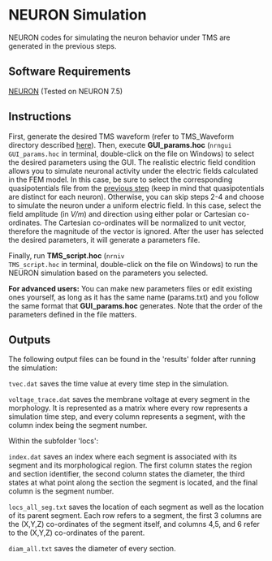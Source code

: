 # NEURON Simulation
NEURON codes for simulating the neuron behavior under TMS are generated in the previous steps.

## Software Requirements
[NEURON](https://www.neuron.yale.edu/neuron/) (Tested on NEURON 7.5) 

## Instructions

First, generate the desired TMS waveform (refer to TMS_Waveform directory described [here](../5_TMS_Waveform/)). Then, execute **GUI_params.hoc** (<code>nrngui GUI_params.hoc</code> in terminal, double-click on the file on Windows) to select the desired parameters using the GUI. The realistic electric field condition allows you to simulate neuronal activity under the electric fields calculated in the FEM model. In this case, be sure to select the corresponding quasipotentials file from the [previous step](../4_SimNIBS-NEURON-Coupling/) (keep in mind that quasipotentials are distinct for each neuron). Otherwise, you can skip steps 2-4 and choose to simulate the neuron under a uniform electric field. In this case, select the field amplitude (in _V/m_) and direction using either polar or Cartesian co-ordinates. The Cartesian co-ordinates will be normalized to unit vector, therefore the magnitude of the vector is ignored. After the user has selected the desired parameters, it will generate a parameters file. 

Finally, run **TMS_script.hoc** (<code>nrniv TMS_script.hoc</code> in terminal, double-click on the file on Windows) to run the NEURON simulation based on the parameters you selected.

**For advanced users:** You can make new parameters files or edit existing ones yourself, as long as it has the same name (params.txt) and you follow the same format that **GUI_params.hoc** generates. Note that the order of the parameters defined in the file matters.

## Outputs
The following output files can be found in the 'results' folder after running the simulation:

<code>tvec.dat</code> saves the time value at every time step in the simulation.

<code>voltage_trace.dat</code> saves the membrane voltage at every segment in the morphology. It is represented as a matrix where every row represents a simulation time step, and every column represents a segment, with the column index being the segment number.

Within the subfolder 'locs':

<code>index.dat</code> saves an index where each segment is associated with its segment and its morphological region. The first column states the region and section identifier, the second column states the diameter, the third states at what point along the section the segment is located, and the final column is the segment number.

<code>locs_all_seg.txt</code> saves the location of each segment as well as the location of its parent segment. Each row refers to a segment, the first 3 columns are the (X,Y,Z) co-ordinates of the segment itself, and columns 4,5, and 6 refer to the (X,Y,Z) co-ordinates of the parent.

<code>diam_all.txt</code> saves the diameter of every section.
